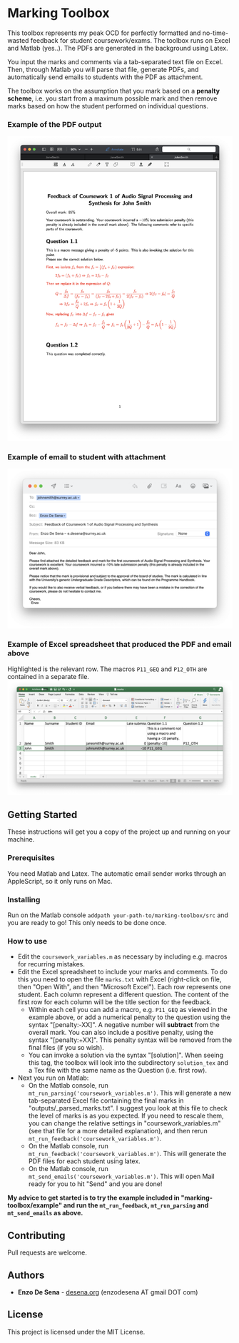# Marking Toolbox

This toolbox represents my peak OCD for perfectly formatted and no-time-wasted feedback for student coursework/exams. The toolbox runs on Excel and Matlab (yes..). The PDFs are generated in the background using Latex.

You input the marks and comments via a tab-separated text file on Excel. Then, through Matlab you will parse that file, generate PDFs, and automatically send emails to students with the PDF as attachment.

The toolbox works on the assumption that you mark based on a **penalty scheme**, i.e. you start from a maximum possible mark and then remove marks based on how the student performed on individual questions. 

### Example of the PDF output
<img src="docs/pdfoutput.png" width="600"/>

### Example of email to student with attachment
<img src="docs/email.png" width="600"/>

### Example of Excel spreadsheet that produced the PDF and email above
Highlighted is the relevant row. The macros ```P11_GEQ``` and ```P12_OTH``` are contained in a separate file. 
<img src="docs/excel.png" width="600"/>


## Getting Started

These instructions will get you a copy of the project up and running on your machine.

### Prerequisites

You need Matlab and Latex. The automatic email sender works through an AppleScript, so it only runs on Mac. 

### Installing

Run on the Matlab console ```addpath your-path-to/marking-toolbox/src``` and you are ready to go! This only needs to be done once. 


### How to use


* Edit the ```coursework_variables.m``` as necessary by including e.g. macros for recurring mistakes. 
* Edit the Excel spreadsheet to include your marks and comments. To do this you need to open the file ```marks.txt``` with Excel (right-click on file, then "Open With", and then "Microsoft Excel"). Each row represents one student. Each column represent a different question. The content of the first row for each column will be the title section for the feedback. 
  * Within each cell you can add a macro, e.g. ```P11_GEQ``` as viewed in the example above, or add a numerical penalty to the question using the syntax "[penalty:-XX]". A negative number will **subtract** from the overall mark. You can also include a positive penalty, using the syntax "[penalty:+XX]". This penalty syntax will be removed from the final files (if you so wish). 
  * You can invoke a solution via the syntax "[solution]". When seeing this tag, the toolbox will look into the subdirectory ```solution_tex``` and a Tex file with the same name as the Question (i.e. first row).  
* Next you run on Matlab:
  * On the Matlab console, run ```mt_run_parsing('coursework_variables.m')```. This will generate a new tab-separated Excel file containing the final marks in "outputs/\_parsed_marks.txt". I suggest you look at this file to check the level of marks is as you expected. If you need to rescale them, you can change the relative settings in "coursework_variables.m" (see that file for a more detailed explanation), and then rerun ```mt_run_feedback('coursework_variables.m')```.
  * On the Matlab console, run ```mt_run_feedback('coursework_variables.m')```. This will generate the PDF files for each student using latex.
  * On the Matlab console, run ```mt_send_emails('coursework_variables.m')```. This will open Mail ready for you to hit "Send" and you are done!


**My advice to get started is to try the example included in "marking-toolbox/example" and run the ```mt_run_feedback```, ```mt_run_parsing``` and ```mt_send_emails``` as above.**

## Contributing

Pull requests are welcome.

## Authors

* **Enzo De Sena** - [desena.org](https://www.desena.org) (enzodesena AT gmail DOT com)


## License

This project is licensed under the MIT License.

